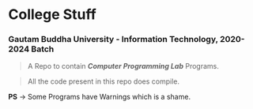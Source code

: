 # College Stuff

### Gautam Buddha University - Information Technology, 2020-2024 Batch

> A Repo to contain _**Computer Programming Lab**_ Programs.

> All the code present in this repo does compile. 

**PS** -> Some Programs have Warnings which is a shame.
